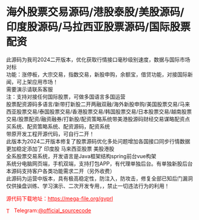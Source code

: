 # 海外股票交易源码/港股泰股/美股源码/印度股源码/马拉西亚股票源码/国际股票配资

此源码为我司2024二开版本，优化获取行情接口毫秒级别速度，数据与国际市场对标<br>功能：涨停板，大宗交易，指数交易，新股申购，余额宝，借贷功能，对接国际新闻，可上架应用市场！<br>需要演示请联系客服<br>注：支持对接任何国际股票，可做多国语言多国运营<br>股票配资源码多语言/新带打新股二开两融双融/海外新股申购/美国股票交易/马来西亚股票交易/泰国股票交易/香港股票交易/韩国股票交易/日本股票交易/越南股票交易/股票配资/融资融券/打新股/配资策略系统带美港股源码财经交易谋略配资点买系统、配资策略系统、配资源码，配资系统<br>带原开发工程开源代码，可自行二开！<br>此版本为2024二开版本修复了股票源码优化多处问题增加各国接口同步行情数据更加稳定添加了 印度股 马来西亚股票 美股港股<br>全系股票交易系统，开发语言是Java框架结构spring前台vue构架<br>系统分电脑网页端，手机双端，支持打包APP，有代理单独后台。有单独新股后台<br>本源码支持客户各类功能需求二开（另外收费）<br>此源码为运营中版本，具有极高稳定性，防注入，防攻击，修复全部已知后门漏洞<br>仅供操盘训练、学习演示、二次开发专用，，禁止一切违法行为的利用！<br>


<p style="color: red;">源代码下载地址：<a href="https://mega-file.org/gvprI" style="color: red;">https://mega-file.org/gvprI</a></p><p style="color: red;"><img src="https://cdn-icons-png.flaticon.com/512/2111/2111646.png" alt="Telegram Icon" style="width: 16px; vertical-align: middle; margin-right: 5px;">Telegram:<a href="https://t.me/official_sourcecode" style="color: red;">@official_sourcecode</a></p>